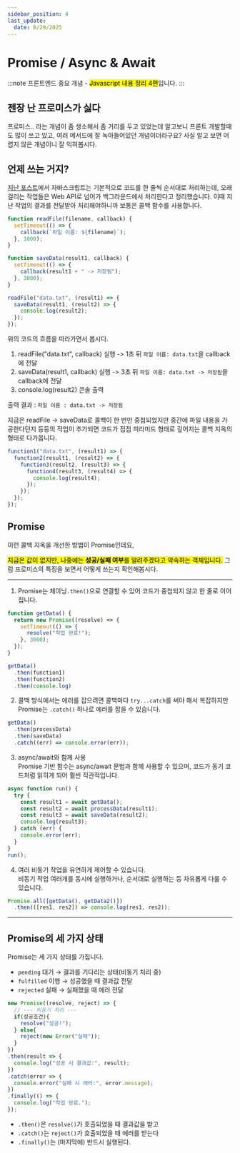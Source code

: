 ```yaml
---
sidebar_position: 4
last_update:
  date: 8/29/2025
---
```


# Promise / Async & Await

:::note
프론트엔드 중요 개념 - <mark>Javascript 내용 정리 4편</mark>입니다.
:::

## 젠장 난 프로미스가 싫다

프로미스.. 라는 개념이 좀 생소해서 좀 거리를 두고 있었는데 알고보니 프론트 개발할때도 많이 쓰고 있고, 여러 메서드에 잘 녹아들어있던 개념이더라구요? 사실 알고 보면 어렵지 않은 개념이니 잘 익혀봅시다.


## 언제 쓰는 거지?

[지난 포스트](https://eeheueklf.github.io/docs/fe-study/js/asyncs)에서 자바스크립트는 기본적으로 코드를 한 줄씩 순서대로 처리하는데, 오래걸리는 작업들은 Web API로 넘어가 백그라운드에서 처리한다고 정리했습니다. 
이때 지난 작업의 결과를 전달받아 처리해야하니까 보통은 콜백 함수를 사용합니다.

```jsx {13}
function readFile(filename, callback) {
  setTimeout(() => {
    callback(`파일 이름: ${filename}`);
  }, 1000);
}

function saveData(result1, callback) {
  setTimeout(() => {
    callback(result1 + " -> 저장됨");
  }, 3000);
}

readFile("data.txt", (result1) => {
  saveData(result1, (result2) => {
    console.log(result2);
  });
});

```

위의 코드의 흐름을 따라가면서 봅시다.  
1. readFile("data.txt", callback) 실행 -> 1초 뒤 `파일 이름: data.txt`을 callback에 전달
2. saveData(result1, callback) 실행 -> 3초 뒤 `파일 이름: data.txt -> 저장됨`을 callback에 전달
3. console.log(result2) 콘솔 출력

출력 결과 : `파일 이름 : data.txt -> 저장됨`

지금은 readFile -> saveData로 콜백이 한 번만 중첩되었지만 중간에 파일 내용을 가공한다던지 등등의 작업이 추가되면 코드가 점점 피라미드 형태로 깊어지는 콜백 지옥의 형태로 다가옵니다.
```jsx
function1("data.txt", (result1) => {
  function2(result1, (result2) => {
    function3(result2, (result3) => {
      function4(result3, (result4) => {
        console.log(result4);
      });
    });
  });
});
```

## Promise

이런 콜백 지옥을 개선한 방법이 Promise인데요, 

<mark>지금은 값이 없지만, 나중에는 **성공/실패 여부**를 알려주겠다고 약속하는 객체입니다.</mark> 그럼 프로미스의 특징을 보면서 어떻게 쓰는지 확인해봅시다.


---

1. Promise는 체이닝`.then()`으로 연결할 수 있어 코드가 중첩되지 않고 한 줄로 이어집니다.

```jsx {9-12}
function getData() {
  return new Promise((resolve) => {
    setTimeout(() => {
      resolve("작업 완료!");
    }, 3000);
  });
}

getData()
  .then(function1)
  .then(function2)
  .then(console.log)
```


2. 콜백 방식에서는 에러를 잡으려면 콜백마다 `try...catch`를 써야 해서 복잡하지만  
  Promise는 `.catch()` 하나로 에러를 잡을 수 있습니다.

```jsx
getData()
  .then(processData)
  .then(saveData)
  .catch((err) => console.error(err));
```

3. async/await와 함께 사용  
  Promise 기반 함수는 async/await 문법과 함께 사용할 수 있으며, 코드가 동기 코드처럼 읽히게 되어 훨씬 직관적입니다.  

```jsx
async function run() {
  try {
    const result1 = await getData();
    const result2 = await processData(result1);
    const result3 = await saveData(result2);
    console.log(result3);
  } catch (err) {
    console.error(err);
  }
}
run();
```

4. 여러 비동기 작업을 유연하게 제어할 수 있습니다.  
   비동기 작업 여러개를 동시에 실행하거나, 순서대로 실행하는 등 자유롭게 다룰 수 있습니다.
```jsx
Promise.all([getData(), getData2()])
  .then(([res1, res2]) => console.log(res1, res2));
```

---

## Promise의 세 가지 상태

Promise는 세 가지 상태를 가집니다.

* `pending` 대기 → 결과를 기다리는 상태(비동기 처리 중)
* `fulfilled` 이행 → 성공했을 때 결과값 전달 
* `rejected` 실패 → 실패했을 때 에러 전달

```jsx
new Promise((resolve, reject) => {
  // --- 비동기 처리 ---
  if(성공조건){
    resolve("성공!");
  } else{
    reject(new Error("실패")); 
  }
})
.then(result => {
  console.log("성공 시 결과값:", result);
})
.catch(error => {
  console.error("실패 시 에러:", error.message);
})
.finally(() => {
  console.log("작업 완료.");
});
```

- `.then()`은 `resolve()`가 호출되었을 때 결과값을 받고
- `.catch()`는 `reject()`가 호출되었을 때 에러를 받는다
- `.finally()`는 (마지막에) 반드시 실행된다.

